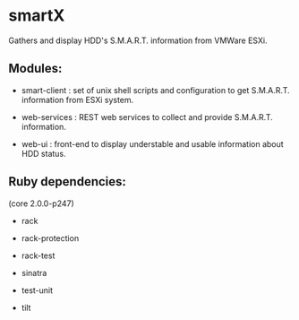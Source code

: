 smartX
======

Gathers and display HDD's S.M.A.R.T. information from VMWare ESXi.

Modules:
--------
- smart-client : set of unix shell scripts and configuration to get S.M.A.R.T. information from ESXi system.

- web-services : REST web services to collect and provide S.M.A.R.T. information.

- web-ui : front-end to display understable and usable information about HDD status.

Ruby dependencies:
------------------
(core 2.0.0-p247)

- rack

- rack-protection

- rack-test

- sinatra

- test-unit

- tilt

